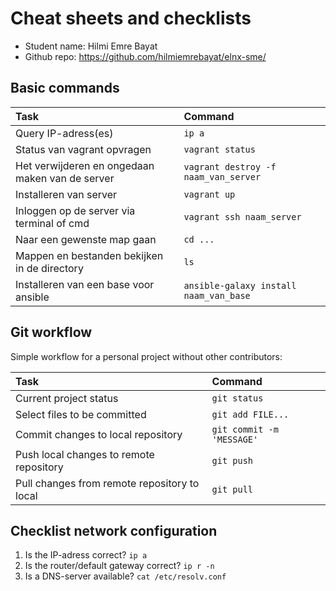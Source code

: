 # Cheat sheets and checklists

- Student name: Hilmi Emre Bayat
- Github repo: https://github.com/hilmiemrebayat/elnx-sme/

## Basic commands

| Task                | Command |
| :---                | :---    |
| Query IP-adress(es) | `ip a`  |
| Status van vagrant opvragen | `vagrant status`  |
| Het verwijderen en ongedaan maken van de server | `vagrant destroy -f naam_van_server`  |
| Installeren van server | `vagrant up`  |
| Inloggen op de server via terminal of cmd | `vagrant ssh naam_server`  |
| Naar een gewenste map gaan | `cd ...`  |
| Mappen en bestanden bekijken in de directory | `ls`  |
| Installeren van een base voor ansible | `ansible-galaxy install naam_van_base`  |


## Git workflow

Simple workflow for a personal project without other contributors:

| Task                                         | Command                   |
| :---                                         | :---                      |
| Current project status                       | `git status`              |
| Select files to be committed                 | `git add FILE...`         |
| Commit changes to local repository           | `git commit -m 'MESSAGE'` |
| Push local changes to remote repository      | `git push`                |
| Pull changes from remote repository to local | `git pull`                |

## Checklist network configuration

1. Is the IP-adress correct? `ip a`
2. Is the router/default gateway correct? `ip r -n`
3. Is a DNS-server available? `cat /etc/resolv.conf`

